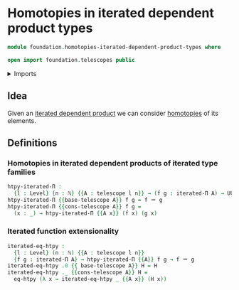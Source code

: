 # Homotopies in iterated dependent product types

```agda
module foundation.homotopies-iterated-dependent-product-types where

open import foundation.telescopes public
```

<details><summary>Imports</summary>

```agda
open import elementary-number-theory.natural-numbers

open import foundation.function-extensionality
open import foundation.iterated-dependent-product-types
open import foundation.universe-levels

open import foundation-core.contractible-types
open import foundation-core.identity-types
open import foundation-core.propositions
open import foundation-core.truncated-types
open import foundation-core.truncation-levels
```

</details>

## Idea

Given an
[iterated dependent product](foundation.iterated-dependent-product-types.md) we
can consider [homotopies](foundation-core.homotopies.md) of its elements.

## Definitions

### Homotopies in iterated dependent products of iterated type families

```agda
htpy-iterated-Π :
  {l : Level} {n : ℕ} {{A : telescope l n}} → (f g : iterated-Π A) → UU l
htpy-iterated-Π {{base-telescope A}} f g = f ＝ g
htpy-iterated-Π {{cons-telescope A}} f g =
  (x : _) → htpy-iterated-Π {{A x}} (f x) (g x)
```

### Iterated function extensionality

```agda
iterated-eq-htpy :
  {l : Level} (n : ℕ) {{A : telescope l n}}
  {f g : iterated-Π A} → htpy-iterated-Π {{A}} f g → f ＝ g
iterated-eq-htpy .0 {{ base-telescope A}} H = H
iterated-eq-htpy ._ {{cons-telescope A}} H =
  eq-htpy (λ x → iterated-eq-htpy _ {{A x}} (H x))
```
